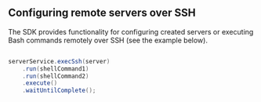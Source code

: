 Configuring remote servers over SSH
-----------------------------------

The SDK provides functionality for configuring created servers or executing Bash commands remotely over SSH (see the example below).

``` java

serverService.execSsh(server)
    .run(shellCommand1)
    .run(shellCommand2)
    .execute()
    .waitUntilComplete();
```
